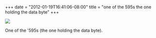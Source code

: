 ﻿+++
date = "2012-01-19T16:41:06-08:00"
title = "one of the 595s the one holding the data byte"
+++

 ![](/tumblr_files/tumblr_lxvnadagQo1qly645o1_1280.jpg)  

One of the '595s (the one holding the data byte).

